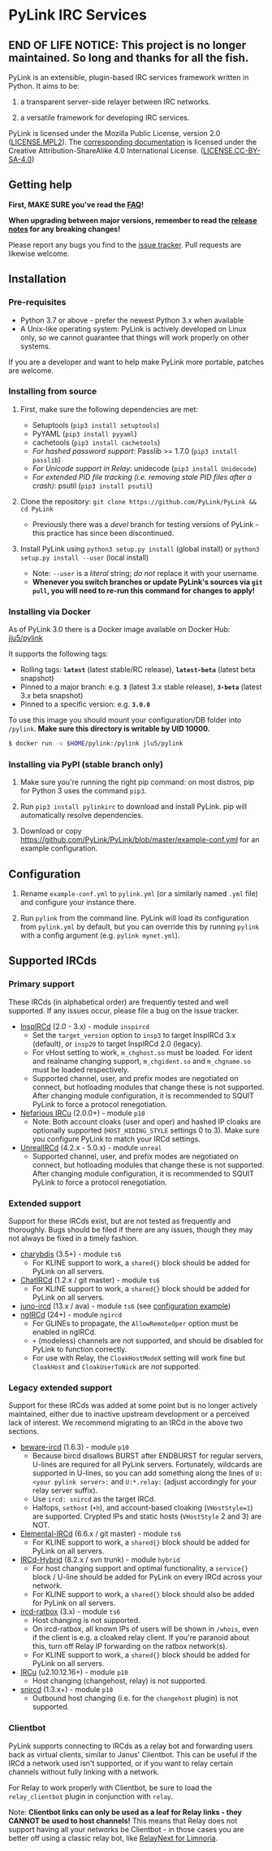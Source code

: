 # PyLink IRC Services

## END OF LIFE NOTICE: This project is no longer maintained. So long and thanks for all the fish.

<!--
[![Latest stable release](https://img.shields.io/github/v/tag/jlu5/pylink?label=stable&color=1a1)](https://github.com/PyLink/PyLink/tree/master)
[![PyPI version](https://img.shields.io/pypi/v/pylinkirc.svg?maxAge=2592000)](https://pypi.python.org/pypi/pylinkirc/)
[![Docker image version](https://img.shields.io/docker/v/jlu5/pylink/latest?label=docker)](https://hub.docker.com/r/jlu5/pylink)
[![Supported Python versions](https://img.shields.io/badge/python-3.7%20and%20later-50e)](https://www.python.org/downloads/)
-->

PyLink is an extensible, plugin-based IRC services framework written in Python. It aims to be:

1) a transparent server-side relayer between IRC networks.

2) a versatile framework for developing IRC services.

PyLink is licensed under the Mozilla Public License, version 2.0 ([LICENSE.MPL2](LICENSE.MPL2)). The [corresponding documentation](docs/) is licensed under the Creative Attribution-ShareAlike 4.0 International License. ([LICENSE.CC-BY-SA-4.0](LICENSE.CC-BY-SA-4.0))

## Getting help

**First, MAKE SURE you've read the [FAQ](docs/faq.md)!**

**When upgrading between major versions, remember to read the [release notes](RELNOTES.md) for any breaking changes!**

Please report any bugs you find to the [issue tracker](https://github.com/PyLink/PyLink/issues). Pull requests are likewise welcome.

## Installation

### Pre-requisites
* Python 3.7 or above - prefer the newest Python 3.x when available
* A Unix-like operating system: PyLink is actively developed on Linux only, so we cannot guarantee that things will work properly on other systems.

If you are a developer and want to help make PyLink more portable, patches are welcome.

### Installing from source

1) First, make sure the following dependencies are met:

    * Setuptools (`pip3 install setuptools`)
    * PyYAML (`pip3 install pyyaml`)
    * cachetools (`pip3 install cachetools`)
    * *For hashed password support*: Passlib >= 1.7.0 (`pip3 install passlib`)
    * *For Unicode support in Relay*: unidecode (`pip3 install Unidecode`)
    * *For extended PID file tracking (i.e. removing stale PID files after a crash)*: psutil (`pip3 install psutil`)

2) Clone the repository: `git clone https://github.com/PyLink/PyLink && cd PyLink`
    - Previously there was a *devel* branch for testing versions of PyLink - this practice has since been discontinued.

3) Install PyLink using `python3 setup.py install` (global install) or `python3 setup.py install --user` (local install)
    * Note: `--user` is a *literal* string; *do not* replace it with your username.
    *  **Whenever you switch branches or update PyLink's sources via `git pull`, you will need to re-run this command for changes to apply!**

### Installing via Docker

As of PyLink 3.0 there is a Docker image available on Docker Hub: [jlu5/pylink](https://hub.docker.com/r/jlu5/pylink)

It supports the following tags:

- Rolling tags: **`latest`** (latest stable/RC release), **`latest-beta`** (latest beta snapshot)
- Pinned to a major branch: e.g. **`3`** (latest 3.x stable release), **`3-beta`** (latest 3.x beta snapshot)
- Pinned to a specific version: e.g. **`3.0.0`**

To use this image you should mount your configuration/DB folder into `/pylink`. **Make sure this directory is writable by UID 10000.**

```bash
$ docker run -v $HOME/pylink:/pylink jlu5/pylink
```

### Installing via PyPI (stable branch only)

1) Make sure you're running the right pip command: on most distros, pip for Python 3 uses the command `pip3`.

2) Run `pip3 install pylinkirc` to download and install PyLink. pip will automatically resolve dependencies.

3) Download or copy https://github.com/PyLink/PyLink/blob/master/example-conf.yml for an example configuration.

## Configuration

1) Rename `example-conf.yml` to `pylink.yml` (or a similarly named `.yml` file) and configure your instance there.

2) Run `pylink` from the command line. PyLink will load its configuration from `pylink.yml` by default, but you can override this by running `pylink` with a config argument (e.g. `pylink mynet.yml`).

## Supported IRCds

### Primary support

These IRCds (in alphabetical order) are frequently tested and well supported. If any issues occur, please file a bug on the issue tracker.

* [InspIRCd](http://www.inspircd.org/) (2.0 - 3.x) - module `inspircd`
    - Set the `target_version` option to `insp3` to target InspIRCd 3.x (default), or `insp20` to target InspIRCd 2.0 (legacy).
    - For vHost setting to work, `m_chghost.so` must be loaded. For ident and realname changing support, `m_chgident.so` and `m_chgname.so` must be loaded respectively.
    - Supported channel, user, and prefix modes are negotiated on connect, but hotloading modules that change these is not supported. After changing module configuration, it is recommended to SQUIT PyLink to force a protocol renegotiation.
* [Nefarious IRCu](https://github.com/evilnet/nefarious2) (2.0.0+) - module `p10`
    - Note: Both account cloaks (user and oper) and hashed IP cloaks are optionally supported (`HOST_HIDING_STYLE` settings 0 to 3). Make sure you configure PyLink to match your IRCd settings.
* [UnrealIRCd](https://www.unrealircd.org/) (4.2.x - 5.0.x) - module `unreal`
    - Supported channel, user, and prefix modes are negotiated on connect, but hotloading modules that change these is not supported. After changing module configuration, it is recommended to SQUIT PyLink to force a protocol renegotiation.

### Extended support

Support for these IRCds exist, but are not tested as frequently and thoroughly. Bugs should be filed if there are any issues, though they may not always be fixed in a timely fashion.

* [charybdis](https://github.com/charybdis-ircd/charybdis) (3.5+) - module `ts6`
    - For KLINE support to work, a `shared{}` block should be added for PyLink on all servers.
* [ChatIRCd](http://www.chatlounge.net/software) (1.2.x / git master) - module `ts6`
    - For KLINE support to work, a `shared{}` block should be added for PyLink on all servers.
* [juno-ircd](https://github.com/cooper/juno) (13.x / ava) - module `ts6` (see [configuration example](https://github.com/cooper/juno/blob/master/doc/ts6.md#pylink))
* [ngIRCd](https://ngircd.barton.de/) (24+) - module `ngircd`
    - For GLINEs to propagate, the `AllowRemoteOper` option must be enabled in ngIRCd.
    - `+` (modeless) channels are not supported, and should be disabled for PyLink to function correctly.
    - For use with Relay, the `CloakHostModeX` setting will work fine but `CloakHost` and `CloakUserToNick` are *not* supported.

### Legacy extended support

Support for these IRCds was added at some point but is no longer actively maintained, either due to inactive upstream development or a perceived lack of interest. We recommend migrating to an IRCd in the above two sections.

* [beware-ircd](http://ircd.bircd.org/) (1.6.3) - module `p10`
    - Because bircd disallows BURST after ENDBURST for regular servers, U-lines are required for all PyLink servers. Fortunately, wildcards are supported in U-lines, so you can add something along the lines of `U:<your pylink server>:` and `U:*.relay:` (adjust accordingly for your relay server suffix).
    - Use `ircd: snircd` as the target IRCd.
    - Halfops, `sethost` (`+h`), and account-based cloaking (`VHostStyle=1`) are supported. Crypted IPs and static hosts (`VHostStyle` 2 and 3) are NOT.
* [Elemental-IRCd](https://github.com/Elemental-IRCd/elemental-ircd) (6.6.x / git master) - module `ts6`
    - For KLINE support to work, a `shared{}` block should be added for PyLink on all servers.
* [IRCd-Hybrid](http://www.ircd-hybrid.org/) (8.2.x / svn trunk) - module `hybrid`
    - For host changing support and optimal functionality, a `service{}` block / U-line should be added for PyLink on every IRCd across your network.
    - For KLINE support to work, a `shared{}` block should also be added for PyLink on all servers.
* [ircd-ratbox](http://www.ratbox.org/) (3.x) - module `ts6`
    - Host changing is not supported.
    - On ircd-ratbox, all known IPs of users will be shown in `/whois`, even if the client is e.g. a cloaked relay client. If you're paranoid about this, turn off Relay IP forwarding on the ratbox network(s).
    - For KLINE support to work, a `shared{}` block should be added for PyLink on all servers.
* [IRCu](http://coder-com.undernet.org/) (u2.10.12.16+) - module `p10`
    - Host changing (changehost, relay) is not supported.
* [snircd](https://development.quakenet.org/) (1.3.x+) - module `p10`
    - Outbound host changing (i.e. for the `changehost` plugin) is not supported.

### Clientbot

PyLink supports connecting to IRCds as a relay bot and forwarding users back as virtual clients, similar to Janus' Clientbot. This can be useful if the IRCd a network used isn't supported, or if you want to relay certain channels without fully linking with a network.

For Relay to work properly with Clientbot, be sure to load the `relay_clientbot` plugin in conjunction with `relay`.

Note: **Clientbot links can only be used as a leaf for Relay links - they CANNOT be used to host channels!** This means that Relay does not support having all your networks be Clientbot - in those cases you are better off using a classic relay bot, like [RelayNext for Limnoria](https://github.com/jlu5/SupyPlugins/tree/master/RelayNext).
